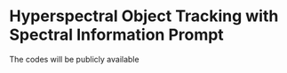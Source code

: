 # Hyperspectral Object Tracking with Spectral Information Prompt
The codes will be publicly available
